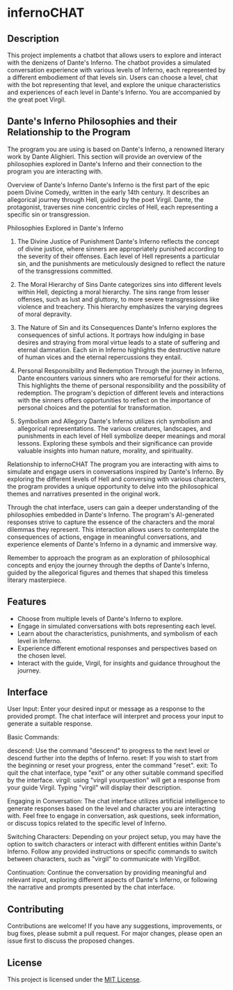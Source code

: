 # infernoCHAT
## Description
This project implements a chatbot that allows users to explore and interact with the denizens of Dante's Inferno. The chatbot provides a simulated conversation experience with various levels of Inferno, each represented by a different embodiement of that levels sin. Users can choose a level, chat with the bot representing that level, and explore the unique characteristics and experiences of each level in Dante's Inferno. You are accompanied by the great poet Virgil. 

## Dante's Inferno Philosophies and their Relationship to the Program
The program you are using is based on Dante's Inferno, a renowned literary work by Dante Alighieri. This section will provide an overview of the philosophies explored in Dante's Inferno and their connection to the program you are interacting with.

Overview of Dante's Inferno
Dante's Inferno is the first part of the epic poem Divine Comedy, written in the early 14th century. It describes an allegorical journey through Hell, guided by the poet Virgil. Dante, the protagonist, traverses nine concentric circles of Hell, each representing a specific sin or transgression.

Philosophies Explored in Dante's Inferno
1. The Divine Justice of Punishment
Dante's Inferno reflects the concept of divine justice, where sinners are appropriately punished according to the severity of their offenses. Each level of Hell represents a particular sin, and the punishments are meticulously designed to reflect the nature of the transgressions committed.

2. The Moral Hierarchy of Sins
Dante categorizes sins into different levels within Hell, depicting a moral hierarchy. The sins range from lesser offenses, such as lust and gluttony, to more severe transgressions like violence and treachery. This hierarchy emphasizes the varying degrees of moral depravity.

3. The Nature of Sin and its Consequences
Dante's Inferno explores the consequences of sinful actions. It portrays how indulging in base desires and straying from moral virtue leads to a state of suffering and eternal damnation. Each sin in Inferno highlights the destructive nature of human vices and the eternal repercussions they entail.

4. Personal Responsibility and Redemption
Through the journey in Inferno, Dante encounters various sinners who are remorseful for their actions. This highlights the theme of personal responsibility and the possibility of redemption. The program's depiction of different levels and interactions with the sinners offers opportunities to reflect on the importance of personal choices and the potential for transformation.

5. Symbolism and Allegory
Dante's Inferno utilizes rich symbolism and allegorical representations. The various creatures, landscapes, and punishments in each level of Hell symbolize deeper meanings and moral lessons. Exploring these symbols and their significance can provide valuable insights into human nature, morality, and spirituality.

Relationship to infernoCHAT
The program you are interacting with aims to simulate and engage users in conversations inspired by Dante's Inferno. By exploring the different levels of Hell and conversing with various characters, the program provides a unique opportunity to delve into the philosophical themes and narratives presented in the original work.

Through the chat interface, users can gain a deeper understanding of the philosophies embedded in Dante's Inferno. The program's AI-generated responses strive to capture the essence of the characters and the moral dilemmas they represent. This interaction allows users to contemplate the consequences of actions, engage in meaningful conversations, and experience elements of Dante's Inferno in a dynamic and immersive way.

Remember to approach the program as an exploration of philosophical concepts and enjoy the journey through the depths of Dante's Inferno, guided by the allegorical figures and themes that shaped this timeless literary masterpiece.

## Features
- Choose from multiple levels of Dante's Inferno to explore.
- Engage in simulated conversations with bots representing each level.
- Learn about the characteristics, punishments, and symbolism of each level in Inferno.
- Experience different emotional responses and perspectives based on the chosen level.
- Interact with the guide, Virgil, for insights and guidance throughout the journey.

## Interface

User Input: Enter your desired input or message as a response to the provided prompt. The chat interface will interpret and process your input to generate a suitable response.

Basic Commands:

descend: Use the command "descend" to progress to the next level or descend further into the depths of Inferno.
reset: If you wish to start from the beginning or reset your progress, enter the command "reset".
exit: To quit the chat interface, type "exit" or any other suitable command specified by the interface.
virgil: using "virgil yourquestion" will get a response from your guide Virgil. Typing "virgil" will display their description.

Engaging in Conversation: The chat interface utilizes artificial intelligence to generate responses based on the level and character you are interacting with. Feel free to engage in conversation, ask questions, seek information, or discuss topics related to the specific level of Inferno.

Switching Characters: Depending on your project setup, you may have the option to switch characters or interact with different entities within Dante's Inferno. Follow any provided instructions or specific commands to switch between characters, such as "virgil" to communicate with VirgilBot.

Continuation: Continue the conversation by providing meaningful and relevant input, exploring different aspects of Dante's Inferno, or following the narrative and prompts presented by the chat interface.


## Contributing
Contributions are welcome! If you have any suggestions, improvements, or bug fixes, please submit a pull request. For major changes, please open an issue first to discuss the proposed changes.

## License
This project is licensed under the [MIT License](LICENSE).
